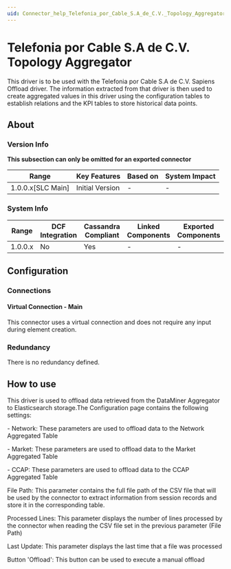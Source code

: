 ```yaml
---
uid: Connector_help_Telefonia_por_Cable_S.A_de_C.V._Topology_Aggregator
---
```


# Telefonia por Cable S.A de C.V. Topology Aggregator

This driver is to be used with the Telefonia por Cable S.A de C.V. Sapiens Offload driver. The information extracted from that driver is then used to create aggregated values in this driver using the configuration tables to establish relations and the KPI tables to store historical data points.

## About

### Version Info

**This subsection can only be omitted for an exported connector**

| **Range**           | **Key Features** | **Based on** | **System Impact** |
|---------------------|------------------|--------------|-------------------|
| 1.0.0.x\[SLC Main\] | Initial Version  | \-           | \-                |

### System Info

| **Range** | **DCF Integration** | **Cassandra Compliant** | **Linked Components** | **Exported Components** |
|-----------|---------------------|-------------------------|-----------------------|-------------------------|
| 1.0.0.x   | No                  | Yes                     | \-                    | \-                      |

## Configuration

### Connections

#### Virtual Connection - Main

This connector uses a virtual connection and does not require any input during element creation.

### Redundancy

There is no redundancy defined.

## How to use

This driver is used to offload data retrieved from the DataMiner Aggregator to Elasticsearch storage.The Configuration page contains the following settings:

\- Network: These parameters are used to offload data to the Network Aggregated Table

\- Market: These parameters are used to offload data to the Market Aggregated Table

\- CCAP: These parameters are used to offload data to the CCAP Aggregated Table

File Path: This parameter contains the full file path of the CSV file that will be used by the connector to extract information from session records and store it in the corresponding table.

Processed Lines: This parameter displays the number of lines processed by the connector when reading the CSV file set in the previous parameter (File Path)

Last Update: This parameter displays the last time that a file was processed

Button 'Offload': This button can be used to execute a manual offload
